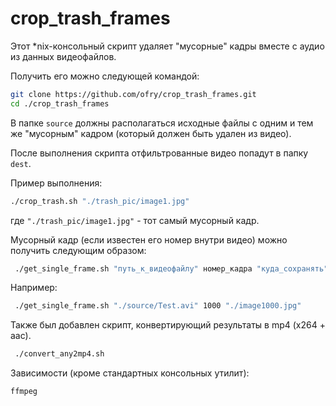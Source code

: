 # crop_trash_frames

Этот *nix-консольный скрипт удаляет "мусорные" кадры вместе с аудио из данных видеофайлов.

Получить его можно следующей командой:
```bash
git clone https://github.com/ofry/crop_trash_frames.git
cd ./crop_trash_frames
```

В папке `source` должны располагаться исходные файлы с одним и тем же "мусорным" кадром (который должен быть удален
из видео).

После выполнения скрипта отфильтрованные видео попадут
в папку `dest`.

Пример выполнения:

```bash
./crop_trash.sh "./trash_pic/image1.jpg"
```

где `"./trash_pic/image1.jpg"` - тот самый мусорный кадр.

Мусорный кадр (если известен его номер внутри видео) можно получить следующим образом:
```bash
 ./get_single_frame.sh "путь_к_видеофайлу" номер_кадра "куда_сохранять"
```
Например:
```bash
 ./get_single_frame.sh "./source/Test.avi" 1000 "./image1000.jpg"
```

Также был добавлен скрипт, конвертирующий результаты в mp4 (x264 + aac).
```bash
 ./convert_any2mp4.sh
```

Зависимости (кроме стандартных консольных утилит):

```
ffmpeg
```